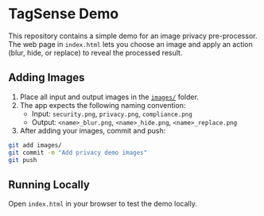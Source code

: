 # TagSense Demo

This repository contains a simple demo for an image privacy pre-processor. The web page in `index.html` lets you choose an image and apply an action (blur, hide, or replace) to reveal the processed result.

## Adding Images

1. Place all input and output images in the [`images/`](images/) folder.
2. The app expects the following naming convention:
   - Input: `security.png`, `privacy.png`, `compliance.png`
   - Output: `<name>_blur.png`, `<name>_hide.png`, `<name>_replace.png`
3. After adding your images, commit and push:
```bash
git add images/
git commit -m "Add privacy demo images"
git push
```

## Running Locally
Open `index.html` in your browser to test the demo locally.
